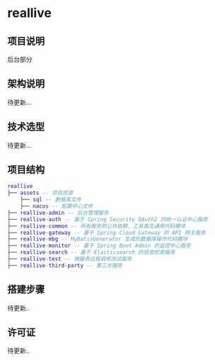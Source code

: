 # reallive

## 项目说明

后台部分

## 架构说明

待更新...

## 技术选型

待更新...

## 项目结构

```lua
reallive
├── assets -- 项目资源
    ├── sql -- 数据库文件
    ├── nacos -- 配置中心文件
├── reallive-admin -- 后台管理服务
├── reallive-auth -- 基于 Spring Security OAuth2 的统一认证中心服务
├── reallive-common -- 所有服务的公共依赖、工具类及通用代码模块
├── reallive-gateway -- 基于 Spring Cloud Gateway 的 API 网关服务
├── reallive-mbg -- MyBatisGenerator 生成的数据库操作代码模块
├── reallive-monitor -- 基于 Spring Boot Admin 的监控中心服务
├── reallive-search -- 基于 Elasticsearch 的信息检索服务
├── reallive-test -- 微服务远程调用测试服务
├── reallive-third-party -- 第三方服务
```

## 搭建步骤

待更新..

## 许可证

待更新..